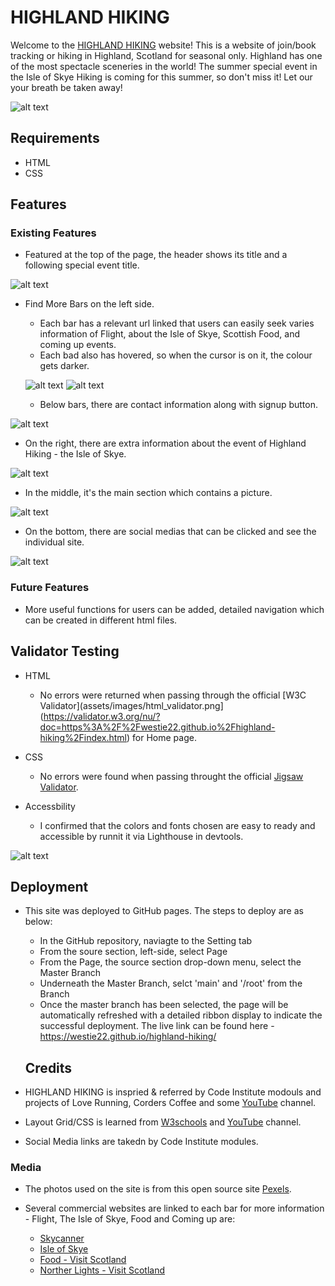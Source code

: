 # HIGHLAND HIKING

Welcome to the [HIGHLAND HIKING](https://westie22.github.io/highland-hiking/) website!
This is a website of join/book tracking or hiking in Highland, Scotland for seasonal only. Highland has one of the most spectacle sceneries in the world!
The summer special event in the Isle of Skye Hiking is coming for this summer, so don't miss it! Let our your breath be taken away!

![alt text](assets/images/responsive_device.png)

## Requirements
* HTML
* CSS

## Features

### Existing Features
* Featured at the top of the page, the header shows its title and a following special event title.

![alt text](assets/images/header.png)

* Find More Bars on the left side.
  - Each bar has a relevant url linked that users can easily seek varies information of Flight, about the Isle of Skye, Scottish Food, and coming up events.
  - Each bad also has hovered, so when the cursor is on it, the colour gets darker.
  
  ![alt text](assets/images/find_more_hover.png)
  ![alt text](assets/images/flight_button.png)
  
 
  - Below bars, there are contact information along with signup button.
  
 ![alt text](assets/images/contact_signup.png)
  
 
  - On the right, there are extra information about the event of Highland Hiking - the Isle of Skye.
  
  ![alt text](assets/images/right_side.png)
 
 * In the middle, it's the main section which contains a picture.
 
 ![alt text](assets/images/main.png)
 
 * On the bottom, there are social medias that can be clicked and see the individual site.
  
  ![alt text](assets/images/social_links.png)
  
  ### Future Features
  * More useful functions for users can be added, detailed navigation which can be created in different html files.
  
  
  ## Validator Testing
  
  * HTML
    - No errors were returned when passing through the official [W3C Validator](assets/images/html_validator.png](https://validator.w3.org/nu/?doc=https%3A%2F%2Fwestie22.github.io%2Fhighland-hiking%2Findex.html) for Home page.
    
  * CSS
    - No errors were found when passing throught the official [Jigsaw Validator](https://jigsaw.w3.org/css-validator/validator?uri=https%3A%2F%2Fwestie22.github.io%2Fhighland-hiking%2Fassets%2Fcss%2Fstyle.css&profile=css3svg&usermedium=all&warning=1&vextwarning=&lang=en).
    
  * Accessbility
    - I confirmed that the colors and fonts chosen are easy to ready and accessible by runnit it via Lighthouse in devtools.
    
  ![alt text](assets/images/lighthouse.png)
  
  ## Deployment
  
- This site was deployed to GitHub pages. The steps to deploy are as below:
  - In the GitHub repository, naviagte to the Setting tab
  - From the soure section, left-side, select Page
  - From the Page, the source section drop-down menu, select the Master Branch
  - Underneath the Master Branch, selct 'main' and '/root' from the Branch
  - Once the master branch has been selected, the page will be automatically refreshed with a detailed ribbon display to indicate the successful deployment.
  The live link can be found here - https://westie22.github.io/highland-hiking/
  
  ## Credits
  
- HIGHLAND HIKING is inspried & referred by Code Institute modouls and projects of Love Running, Corders Coffee and some [YouTube](https://www.youtube.com/watch?v=B5jZ7TPX0yQ&t=144s) channel.
- Layout Grid/CSS is learned from [W3schools](https://www.w3schools.com/) and [YouTube](https://www.youtube.com/watch?v=mJgBOIoGihA&t=2335s) channel.
- Social Media links are takedn by Code Institute modules.

 ### Media
 
 - The photos used on the site is from this open source site [Pexels](https://www.pexels.com/).
 - Several commercial websites are linked to each bar for more information - Flight, The Isle of Skye, Food and Coming up are:
 
   - [Skycanner](https://www.skyscanner.ie/flights-to/skl/cheap-flights-to-isle-of-skye-airport.html)
   - [Isle of Skye](https://www.isleofskye.com/skye-guide/travel-tips)
   - [Food - Visit Scotland](https://www.visitscotland.com/blog/food-drink/best-scottish-food/)
   - [Norther Lights - Visit Scotland](https://www.visitscotland.com/see-do/landscapes-nature/northern-lights/)

  
